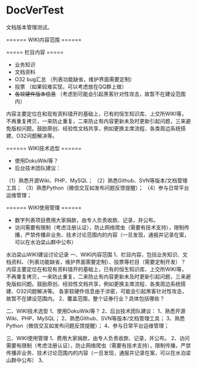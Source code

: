 # DocVerTest
文档版本管理测试。

====== WIKI内容范围 ======

===== 栏目内容 =====

  - 业务知识
  - 文档资料
  - O32 bug汇总  （列表功能缺省，维护界面需要定制）
  - 投票  （如果较难实现，可以考虑放在QQ群上做）
  - <del>各软硬件版本信息</del>  （考虑到可能会引起黑客针对性攻击，故暂不在建设范围内）

  内容主要定位在和现有资料错开的基础上，已有的恒生知识库、上交所WIKI等，不再重复拷贝，一来防止重复，二来防止有内容更新未及时更新引起问题，三来避免版权问题。鼓励原创、经验性文档共享，例如更换主席流程、各类周边系统搭建、O32问题解决等。

====== WIKI技术选型 ======


  - 使用DokuWiki等？
  - 后台技术团队建议：

（1）熟悉开源Wiki、PHP、MySQL；
（2）熟悉Github、SVN等版本/文档管理工具；
（3）熟悉Python（微信交互如发布问题反馈提醒）；
（4）参与日常平台运维管理； 

====== WIKI使用管理 ======

  - 数字列表项目费用大家捐款，由专人负责收款、记录，并公布。
  - 访问需要有限制（考虑注册认证），防止网络爬虫（需要有技术支持），限制传播，严禁传播非业务、技术讨论范围内的内容（一旦发现，通报并记录在案，可以在水泊梁山群中公布）





















水泊梁山WIKI建设讨论记录
一、WIKI内容范围
1、栏目内容，包括业务知识、文档资料、（列表功能缺省，维护界面需要定制）、投票等栏目（需要定制开发）？
内容主要定位在和现有资料错开的基础上，已有的恒生知识库、上交所WIKI等，不再重复拷贝，一来防止重复，二来防止有内容更新未及时更新引起问题，三来避免版权问题。鼓励原创、经验性文档共享，例如更换主席流程、各类周边系统搭建、O32问题解决等。
各家软硬件信息由于涉密，可能会引起黑客针对性攻击，故暂不在建设范围内。
2、覆盖范围，整个证券行业？具体包括哪些？

二、WIKI技术选型
1、使用DokuWiki等？
2、后台技术团队建议：
1、熟悉开源Wiki、PHP、MySQL；
2、熟悉Github、SVN等版本/文档管理工具；
3、熟悉Python（微信交互如发布问题反馈提醒）；
4、参与日常平台运维管理； 


三、WIKI使用管理
1、费用大家捐款，由专人负责收款、记录，并公布。
2、访问需要有限制（考虑注册认证），防止网络爬虫（需要有技术支持），限制传播，严禁传播非业务、技术讨论范围内的内容（一旦发现，通报并记录在案，可以在水泊梁山群中公布）
3、
